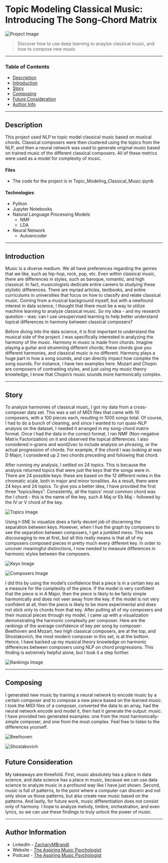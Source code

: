 # Topic Modeling Classical Music: Introducing The Song-Chord Matrix

![Project Image](https://media-exp3.licdn.com/dms/image/C4D12AQHV_ay7485IMg/article-cover_image-shrink_720_1280/0/1623088585599?e=1628726400&v=beta&t=g5JUs8QKIwRQInfQtuBEmryPv16aDPa5X7jh4aZi66I)

>Discover how to use deep learning to anaylze classical music, and how to compose new music

___


### Table of Contents
- [Description](#description)
- [Introduction](#introduction)
- [Story](#story)
- [Composing](#composing)
- [Future Consideration](#future-consideration)
- [Author Info](#author-info)

___

## Description

This project used NLP to topic model classical music based on musical chords. Classical composers were then clustered using the topics from the NLP, and then a neural network was used to generate original music based on trained music of the different classical composers. All of these metrics were used as a model for complexity of music.

#### Files
- The code for the project is in Topic_Modeling_Classical_Music.ipynb

#### Technologies
- Python
- Jupyter Notebooks
- Natural Language Processing Models
  - NMF
  - LDA
- Neural Network
  - Autoencoder
___

## Introduction

Music is a diverse medium. We all have preferences regarding the genres that we like, such as hip-hop, rock, pop, etc. Even within classical music, there are differences in styles, such as baroque, romantic, and high classical. In fact, musicologists dedicate entire careers to studying these stylistic differences. There are myriad articles, textbooks, and entire curriculums in universities that focus on how to classify and relate classical music. Coming from a musical background myself, but with a newfound interest in data science, I thought that there must be a way to utilize machine learning to analyze classical music. So my idea - and my research question - was: can I use unsupervised learning to help better understand topical differences in harmony between classical composers?

Before diving into the data science, it is first important to understand the musical side of the project. I was specifically interested in analyzing the harmony of the music. Harmony in music is made from chords. Imagine playing a guitar and strumming different chords; these chords give you different harmonies, and classical music is no different. Harmony plays a huge part in how a song sounds, and can directly impact how complex the song sounds. For instance, I have two examples here. Mozart and Chopin are composers of contrasting styles, and just using my music theory knowledge, I know that Chopin’s music sounds more harmonically complex.

___

## Story

To analyze harmonies of classical music, I got my data from a cross-composer data set. This was a set of MIDI files that came with 10 composers, with a 100 pieces each, resulting in 1000 songs total. Of course, I had to do a bunch of cleaning, and since I wanted to run quasi-NLP analysis on the dataset, I needed it arranged in my song-chord matrix format. Once I had the data in the correct format, I ran NMF (Non-negative Matrix Factorization) on it and observed the topical differences. I also considered n-grams and word2vec to include analysis on phrasing, or the actual progression of chords. For example, if the chord I was looking at was D Major, I considered up 2 two chords preceding and following that chord.

After running my analysis, I settled on 24 topics. This is because the analysis returned topics that were just the keys that the songs were in. There are 24 possible keys: these are based on the 12 different notes in the chromatic scale, both in major and minor tonalities. As a result, there were 24 keys and 24 topics. To give you a better idea, I have provided the first three “topics/keys”. Consistently, all the topics' most common chord was the I chord - this is the name of the key, such A Maj or Eb Maj - followed by the IV or V chord of the key.

![Topics Image](https://media-exp3.licdn.com/dms/image/C4D12AQHQoHRzWsw2zQ/article-inline_image-shrink_1500_2232/0/1623092866191?e=1628726400&v=beta&t=RzlSSrJc6DtJ_O7zLrg5_ThXYgh4RmtjnkhSrrznkTo)

Using t-SNE to visualize does a fairly decent job of discerning the separation between keys. However, when I hue the graph by composers to see the separation between composers, I get a jumbled mess. This was discouraging to me at first, but all this really means is that all of my composers composed pieces in pretty much every different key. In order to uncover meaningful distinctions, I now needed to measure differences in harmonic styles between the composers.

![Keys Image](https://media-exp3.licdn.com/dms/image/C4D12AQF0tADRBMCgGQ/article-inline_image-shrink_1500_2232/0/1623093480490?e=1628726400&v=beta&t=0h8ilf5qgVJO-RTex_QQNtUiegcwLcYHF2Dbp5Nbeb4)

![Composers Image](https://media-exp3.licdn.com/dms/image/C4D12AQGXU8lXbABOZA/article-inline_image-shrink_1500_2232/0/1623093500205?e=1628726400&v=beta&t=CqmRHY4sUXHxDfp7cJtgKDkgXzcg3sTOAC_ifLHIDFk)

I did this by using the model’s confidence that a piece is in a certain key as a measure for the complexity of the piece. If the model is very confident that the piece is in A Major, then the piece is likely to be fairly simple harmonically and does not veer away from the key. If the model is not very confident at all, then the piece is likely to be more experimental and does not stick only to chords from that key. After putting all of my composers and their musical pieces through my model, I came up with a visualization demonstrating the harmonic complexity per composer. Here are the rankings of the average confidence of key per song by composer: Beethoven and Mozart, two high classical composers, are at the top, and Shostakovich, the most modern composer in this set, is at the bottom. Hence, I have backed up my musical theory knowledge on harmonic differences between composers using NLP on chord progressions. This finding is extremely helpful alone, but I took it a step further.

![Rankings Image](https://media-exp3.licdn.com/dms/image/C4D12AQGHcHntN24baw/article-inline_image-shrink_1500_2232/0/1623094026996?e=1628726400&v=beta&t=RDu-mB-uQ5jzVWnaFQg2X-Qxwigi6EwGv4ipJE-eT_A)

___

## Composing

I generated new music by training a neural network to encode music by a certain composer and to compose a new piece based on the learned music. I took the MIDI files of a composer, converted the data to an array, had the neural network encode and model it, then had it generate the output: music. I have provided two generated examples: one from the most harmonically-simple composer, and one from the most complex. Feel free to listen to the differences yourself.

![Beethoven](https://youtu.be/J70VLPFTs_Y)

![Shostakovich](https://youtu.be/rtLVYekxN2Y)

## Future Consideration

My takeaways are threefold. First, music absolutely has a place in data science, and data science has a place in music, because we can use data science to analyze music in a profound way like I have just shown. Second, music is full of patterns, to the point where a computer can discern and not only show us those patterns, but also create new music based on the patterns. And lastly, for future work, music differentiation does not consist only of harmony. I hope to analyze melody, timbre, orchestration, and even lyrics, so we can use these findings to truly unlock the power of music.

___

## Author Information

- LinkedIn - [ZacharyMBrandt](https://www.linkedin.com/in/zacharymbrandt/)
- Website - [The Aspiring Music Psychologist](https://www.theaspiringmusicpsychologist.com)
- Podcast - [The Aspiring Music Psychologist](https://anchor.fm/zachary-brandt5)
